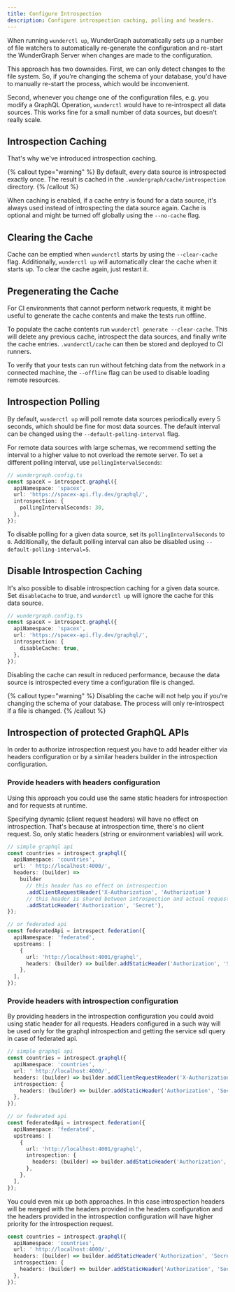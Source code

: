 ```yaml
---
title: Configure Introspection
description: Configure introspection caching, polling and headers.
---
```


When running `wunderctl up`,
WunderGraph automatically sets up a number of file watchers to automatically re-generate the configuration and re-start the WunderGraph Server when changes are made to the configuration.

This approach has two downsides.
First, we can only detect changes to the file system.
So, if you're changing the schema of your database,
you'd have to manually re-start the process,
which would be inconvenient.

Second, whenever you change one of the configuration files,
e.g. you modify a GraphQL Operation,
`wunderctl` would have to re-introspect all data sources.
This works fine for a small number of data sources,
but doesn't really scale.

## Introspection Caching

That's why we've introduced introspection caching.

{% callout type="warning" %}
By default, every data source is introspected exactly once.
The result is cached in the `.wundergraph/cache/introspection` directory.
{% /callout %}

When caching is enabled, if a cache entry is found for a data source,
it's always used instead of introspecting the data source again. Cache is
optional and might be turned off globally using the `--no-cache` flag.

## Clearing the Cache

Cache can be emptied when `wunderctl` starts by using the `--clear-cache`
flag. Additionally, `wunderctl up` will automatically clear the cache
when it starts up. To clear the cache again, just restart it.

## Pregenerating the Cache

For CI environments that cannot perform network requests, it might be
useful to generate the cache contents and make the tests run offline.

To populate the cache contents run `wunderctl generate --clear-cache`.
This will delete any previous cache, introspect the data sources, and
finally write the cache entries. `.wunderctl/cache` can then be stored
and deployed to CI runners.

To verify that your tests can run without fetching data from the network
in a connected machine, the `--offline` flag can be used to disable loading
remote resources.

## Introspection Polling

By default, `wunderctl up` will poll remote data sources periodically every 5 seconds,
which should be fine for most data sources. The default interval can be changed using
the `--default-polling-interval` flag.

For remote data sources with large schemas,
we recommend setting the interval to a higher value to not overload the remote server.
To set a different polling interval, use `pollingIntervalSeconds`:

```typescript
// wundergraph.config.ts
const spaceX = introspect.graphql({
  apiNamespace: 'spacex',
  url: 'https://spacex-api.fly.dev/graphql/',
  introspection: {
    pollingIntervalSeconds: 30,
  },
});
```

To disable polling for a given data source, set its `pollingIntervalSeconds` to `0`. Additionally,
the default polling interval can also be disabled using `--default-polling-interval=5`.

## Disable Introspection Caching

It's also possible to disable introspection caching for a given data source.
Set `disableCache` to true, and `wunderctl up` will ignore the cache for this data source.

```typescript
// wundergraph.config.ts
const spaceX = introspect.graphql({
  apiNamespace: 'spacex',
  url: 'https://spacex-api.fly.dev/graphql/',
  introspection: {
    disableCache: true,
  },
});
```

Disabling the cache can result in reduced performance,
because the data source is introspected every time a configuration file is changed.

{% callout type="warning" %}
Disabling the cache will not help you if you're changing the schema of your database.
The process will only re-introspect if a file is changed.
{% /callout %}

## Introspection of protected GraphQL APIs

In order to authorize introspection request you have to add header either via headers configuration or by a similar headers builder in the introspection configuration.

### Provide headers with headers configuration

Using this approach you could use the same static headers for introspection and for requests at runtime.

Specifying dynamic (client request headers) will have no effect on introspection.
That's because at introspection time, there's no client request.
So, only static headers (string or environment variables) will work.

```typescript
// simple graphql api
const countries = introspect.graphql({
  apiNamespace: 'countries',
  url: ' http://localhost:4000/',
  headers: (builder) =>
    builder
      // this header has no effect on introspection
      .addClientRequestHeader('X-Authorization', 'Authorization')
      // this header is shared between introspection and actual requests
      .addStaticHeader('Authorization', 'Secret'),
});

// or federated api
const federatedApi = introspect.federation({
  apiNamespace: 'federated',
  upstreams: [
    {
      url: 'http://localhost:4001/graphql',
      headers: (builder) => builder.addStaticHeader('Authorization', 'Secret'),
    },
  ],
});
```

### Provide headers with introspection configuration

By providing headers in the introspection configuration you could avoid using static header for all requests.
Headers configured in a such way will be used only for the graphql introspection and getting the service sdl query in case of federated api.

```typescript
// simple graphql api
const countries = introspect.graphql({
  apiNamespace: 'countries',
  url: ' http://localhost:4000/',
  headers: (builder) => builder.addClientRequestHeader('X-Authorization', 'Authorization'),
  introspection: {
    headers: (builder) => builder.addStaticHeader('Authorization', 'Secret'),
  },
});

// or federated api
const federatedApi = introspect.federation({
  apiNamespace: 'federated',
  upstreams: [
    {
      url: 'http://localhost:4001/graphql',
      introspection: {
        headers: (builder) => builder.addStaticHeader('Authorization', 'Secret'),
      },
    },
  ],
});
```

You could even mix up both approaches.
In this case introspection headers will be merged with the headers provided in the headers configuration and the headers provided in the introspection configuration will have higher priority for the introspection request.

```typescript
const countries = introspect.graphql({
  apiNamespace: 'countries',
  url: ' http://localhost:4000/',
  headers: (builder) => builder.addStaticHeader('Authorization', 'Secret One'),
  introspection: {
    headers: (builder) => builder.addStaticHeader('Authorization', 'Secret Two'),
  },
});
```
